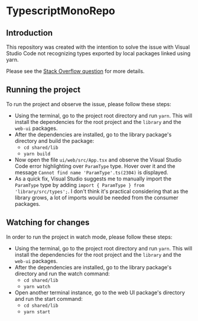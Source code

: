 # TypescriptMonoRepo

## Introduction

This repository was created with the intention to solve the issue with Visual Studio Code not recognizing types exported by local packages linked using yarn.

Please see the [Stack Overflow question](https://stackoverflow.com/questions/70103082/how-can-i-make-vs-code-recognize-typescript-declarations-between-mono-repo-packa) for more details.

## Running the project

To run the project and observe the issue, please follow these steps:

- Using the terminal, go to the project root directory and run `yarn`. This will install the dependencies for the root project and the `library` and the `web-ui` packages.
- After the dependencies are installed, go to the library package's directory and build the package:
  - `cd shared/lib`
  - `yarn build`
- Now open the file `ui/web/src/App.tsx` and observe the Visual Studio Code error highlighting over `ParamType` type. Hover over it and the message `Cannot find name 'ParamType'.ts(2304)` is displayed.
- As a quick fix, Visual Studio suggests me to manually import the `ParamType` type by adding `import { ParamType } from 'library/src/types';`. I don't think it's practical considering that as the library grows, a lot of imports would be needed from the consumer packages.

## Watching for changes

In order to run the project in watch mode, please follow these steps:

- Using the terminal, go to the project root directory and run `yarn`. This will install the dependencies for the root project and the `library` and the `web-ui` packages.
- After the dependencies are installed, go to the library package's directory and run the watch command:
  - `cd shared/lib`
  - `yarn watch`
- Open another terminal instance, go to the web UI package's directory and run the start command:
  - `cd shared/lib`
  - `yarn start`
